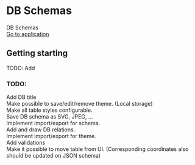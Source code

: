 # DB Schemas
DB Schemas   
[Go to application](https://lio8n8.github.io/db-schemas/)

## Getting starting
TODO: Add

### TODO:   
Add DB title   
Make possible to save/edit/remove theme. (Local storage)   
Make all table styles configurable.   
Save DB schema as SVG, JPEG, ...   
Implement import/export for schema.  
Add and draw DB relations.   
Implement import/export for theme.   
Add validations   
Make it possible to move table from UI. (Corresponding coordinates also should be updated on JSON schema)    
